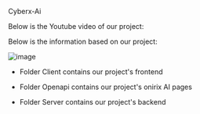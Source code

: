 Cyberx-Ai

Below is the Youtube video of our project:


Below is the information based on our project:

![image](https://github.com/HackerTanveer/webcup2023-Cyberx-Ai/assets/90670153/f36ff717-ed61-4e10-a639-21727dbf3066)


- Folder Client contains our project's frontend 
- Folder Openapi contains our project's onirix AI pages

- Folder Server contains our project's backend
